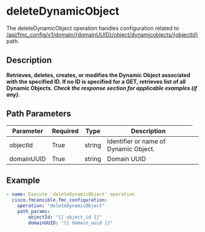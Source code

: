 # deleteDynamicObject

The deleteDynamicObject operation handles configuration related to [/api/fmc_config/v1/domain/{domainUUID}/object/dynamicobjects/{objectId}](/paths//api/fmc_config/v1/domain/{domain_uuid}/object/dynamicobjects/{object_id}.md) path.&nbsp;
## Description
**Retrieves, deletes, creates, or modifies the Dynamic Object associated with the specified ID. If no ID is specified for a GET, retrieves list of all Dynamic Objects. _Check the response section for applicable examples (if any)._**

## Path Parameters
| Parameter | Required | Type | Description |
| --------- | -------- | ---- | ----------- |
| objectId | True | string <td colspan=3> Identifier or name of Dynamic Object. |
| domainUUID | True | string <td colspan=3> Domain UUID |

## Example
```yaml
- name: Execute 'deleteDynamicObject' operation
  cisco.fmcansible.fmc_configuration:
    operation: "deleteDynamicObject"
    path_params:
        objectId: "{{ object_id }}"
        domainUUID: "{{ domain_uuid }}"

```